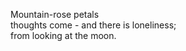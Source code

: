 Mountain-rose petals    
thoughts come - and there is loneliness;    
from looking at the moon.    

